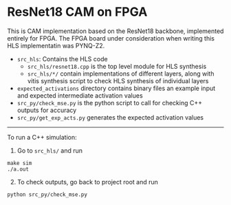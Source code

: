 # ResNet18 CAM on FPGA

This is CAM implementation based on the ResNet18 backbone, implemented entirely for FPGA.
The FPGA board under consideration when writing this HLS implementatin was PYNQ-Z2.

- `src_hls`: Contains the HLS code
    - `src_hls/resnet18.cpp` is the top level module for HLS synthesis
    - `src_hls/*/` contain implementations of different layers, along with vitis synthesis script to check HLS synthesis of individual layers
- `expected_activations` directory contains binary files an example input and expected intermediate activation values
- `src_py/check_mse.py` is the python script to call for checking C++ outputs for accuracy
- `src_py/get_exp_acts.py` generates the expected activation values

---

To run a C++ simulation:

1. Go to `src_hls/` and run
```
make sim
./a.out
```

2. To check outputs, go back to project root and run 
```
python src_py/check_mse.py
```
